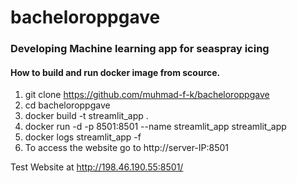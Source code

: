# bacheloroppgave

### Developing Machine learning app for seaspray icing


#### How to build and run docker image from scource.

1. git clone https://github.com/muhmad-f-k/bacheloroppgave
2. cd bacheloroppgave
3. docker build -t streamlit_app .
4. docker run -d -p 8501:8501 --name streamlit_app streamlit_app
5. docker logs streamlit_app -f
6. To access the website go to http://server-IP:8501



Test Website at http://198.46.190.55:8501/
